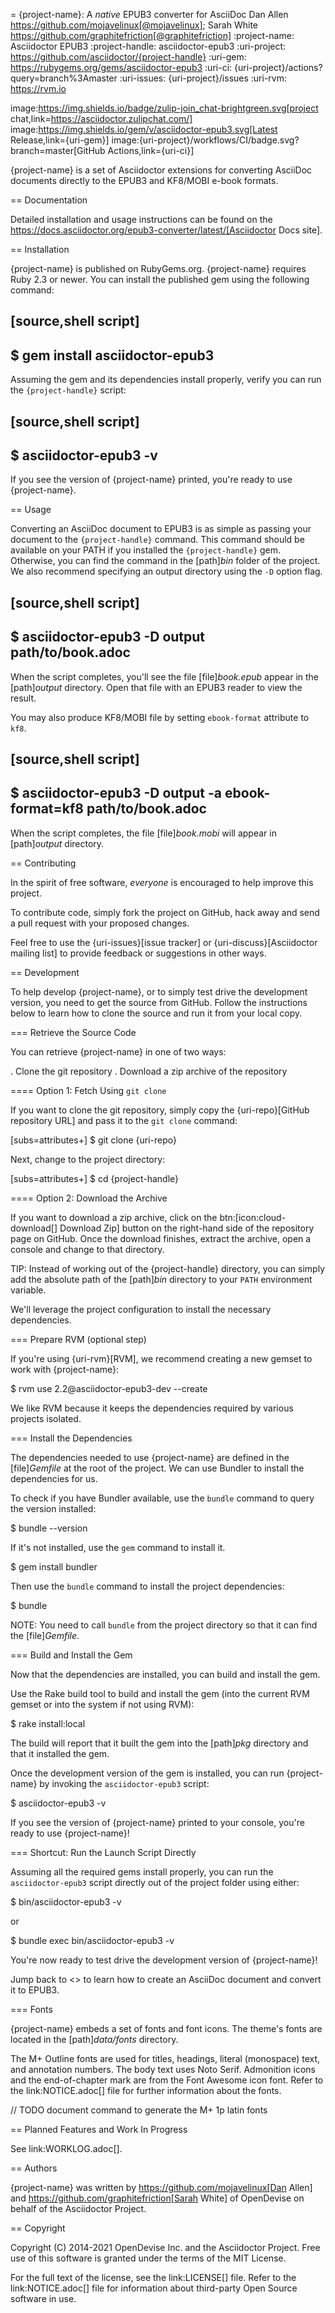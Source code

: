 = {project-name}: A _native_ EPUB3 converter for AsciiDoc
Dan Allen <https://github.com/mojavelinux[@mojavelinux]>; Sarah White <https://github.com/graphitefriction[@graphitefriction]>
:project-name: Asciidoctor EPUB3
:project-handle: asciidoctor-epub3
:uri-project: https://github.com/asciidoctor/{project-handle}
:uri-gem: https://rubygems.org/gems/asciidoctor-epub3
:uri-ci: {uri-project}/actions?query=branch%3Amaster
:uri-issues: {uri-project}/issues
:uri-rvm: https://rvm.io

image:https://img.shields.io/badge/zulip-join_chat-brightgreen.svg[project chat,link=https://asciidoctor.zulipchat.com/]
image:https://img.shields.io/gem/v/asciidoctor-epub3.svg[Latest Release,link={uri-gem}]
image:{uri-project}/workflows/CI/badge.svg?branch=master[GitHub Actions,link={uri-ci}]

{project-name} is a set of Asciidoctor extensions for converting AsciiDoc documents directly to the EPUB3 and KF8/MOBI e-book formats.

== Documentation

Detailed installation and usage instructions can be found on the https://docs.asciidoctor.org/epub3-converter/latest/[Asciidoctor Docs site].

== Installation

{project-name} is published on RubyGems.org.
{project-name} requires Ruby 2.3 or newer.
You can install the published gem using the following command:

[source,shell script]
----
$ gem install asciidoctor-epub3
----

Assuming the gem and its dependencies install properly, verify you can run the `{project-handle}` script:

[source,shell script]
----
$ asciidoctor-epub3 -v
----

If you see the version of {project-name} printed, you're ready to use {project-name}.

== Usage

Converting an AsciiDoc document to EPUB3 is as simple as passing your document to the `{project-handle}` command.
This command should be available on your PATH if you installed the `{project-handle}` gem.
Otherwise, you can find the command in the [path]_bin_ folder of the project.
We also recommend specifying an output directory using the `-D` option flag.

[source,shell script]
----
$ asciidoctor-epub3 -D output path/to/book.adoc
----

When the script completes, you'll see the file [file]_book.epub_ appear in the [path]_output_ directory.
Open that file with an EPUB3 reader to view the result.

You may also produce KF8/MOBI file by setting `ebook-format` attribute to `kf8`.

[source,shell script]
----
$ asciidoctor-epub3 -D output -a ebook-format=kf8 path/to/book.adoc
----

When the script completes, the file [file]_book.mobi_ will appear in [path]_output_ directory.

== Contributing

In the spirit of free software, _everyone_ is encouraged to help improve this project.

To contribute code, simply fork the project on GitHub, hack away and send a pull request with your proposed changes.

Feel free to use the {uri-issues}[issue tracker] or {uri-discuss}[Asciidoctor mailing list] to provide feedback or suggestions in other ways.

== Development

To help develop {project-name}, or to simply test drive the development version, you need to get the source from GitHub.
Follow the instructions below to learn how to clone the source and run it from your local copy.

=== Retrieve the Source Code

You can retrieve {project-name} in one of two ways:

. Clone the git repository
. Download a zip archive of the repository

==== Option 1: Fetch Using `git clone`

If you want to clone the git repository, simply copy the {uri-repo}[GitHub repository URL] and pass it to the `git clone` command:

[subs=attributes+]
$ git clone {uri-repo}

Next, change to the project directory:

[subs=attributes+]
$ cd {project-handle}

==== Option 2: Download the Archive

If you want to download a zip archive, click on the btn:[icon:cloud-download[\] Download Zip] button on the right-hand side of the repository page on GitHub.
Once the download finishes, extract the archive, open a console and change to that directory.

TIP: Instead of working out of the {project-handle} directory, you can simply add the absolute path of the [path]_bin_ directory to your `PATH` environment variable.

We'll leverage the project configuration to install the necessary dependencies.

=== Prepare RVM (optional step)

If you're using {uri-rvm}[RVM], we recommend creating a new gemset to work with {project-name}:

 $ rvm use 2.2@asciidoctor-epub3-dev --create

We like RVM because it keeps the dependencies required by various projects isolated.

=== Install the Dependencies

The dependencies needed to use {project-name} are defined in the [file]_Gemfile_ at the root of the project.
We can use Bundler to install the dependencies for us.

To check if you have Bundler available, use the `bundle` command to query the version installed:

 $ bundle --version

If it's not installed, use the `gem` command to install it.

 $ gem install bundler

Then use the `bundle` command to install the project dependencies:

 $ bundle

NOTE: You need to call `bundle` from the project directory so that it can find the [file]_Gemfile_.

=== Build and Install the Gem

Now that the dependencies are installed, you can build and install the gem.

Use the Rake build tool to build and install the gem (into the current RVM gemset or into the system if not using RVM):

 $ rake install:local

The build will report that it built the gem into the [path]_pkg_ directory and that it installed the gem.

Once the development version of the gem is installed, you can run {project-name} by invoking the `asciidoctor-epub3` script:

 $ asciidoctor-epub3 -v

If you see the version of {project-name} printed to your console, you're ready to use {project-name}!

=== Shortcut: Run the Launch Script Directly

Assuming all the required gems install properly, you can run the `asciidoctor-epub3` script directly out of the project folder using either:

 $ bin/asciidoctor-epub3 -v

or

 $ bundle exec bin/asciidoctor-epub3 -v

You're now ready to test drive the development version of {project-name}!

Jump back to <<Getting Started>> to learn how to create an AsciiDoc document and convert it to EPUB3.

=== Fonts

{project-name} embeds a set of fonts and font icons.
The theme's fonts are located in the [path]_data/fonts_ directory.

The M+ Outline fonts are used for titles, headings, literal (monospace) text, and annotation numbers.
The body text uses Noto Serif.
Admonition icons and the end-of-chapter mark are from the Font Awesome icon font.
Refer to the link:NOTICE.adoc[] file for further information about the fonts.

// TODO document command to generate the M+ 1p latin fonts

== Planned Features and Work In Progress

See link:WORKLOG.adoc[].

== Authors

{project-name} was written by https://github.com/mojavelinux[Dan Allen] and https://github.com/graphitefriction[Sarah White] of OpenDevise on behalf of the Asciidoctor Project.

== Copyright

Copyright (C) 2014-2021 OpenDevise Inc. and the Asciidoctor Project.
Free use of this software is granted under the terms of the MIT License.

For the full text of the license, see the link:LICENSE[] file.
Refer to the link:NOTICE.adoc[] file for information about third-party Open Source software in use.
